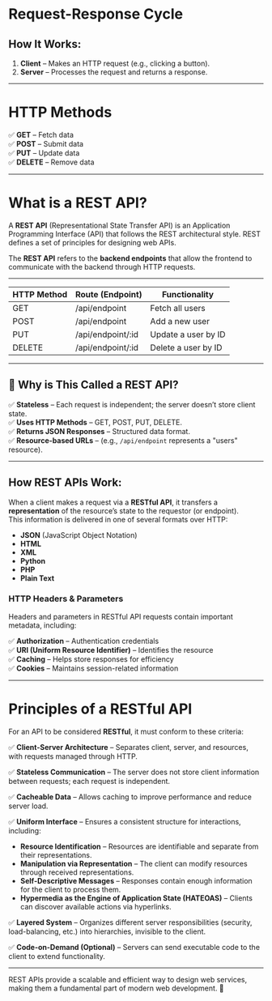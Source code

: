 # Request-Response Cycle

## How It Works:

1. **Client** – Makes an HTTP request (e.g., clicking a button).
2. **Server** – Processes the request and returns a response.

---

# HTTP Methods

✅ **GET** – Fetch data  
✅ **POST** – Submit data  
✅ **PUT** – Update data  
✅ **DELETE** – Remove data

---

# What is a REST API?

A **REST API** (Representational State Transfer API) is an Application Programming Interface (API) that follows the REST architectural style. REST defines a set of principles for designing web APIs.

The **REST API** refers to the **backend endpoints** that allow the frontend to communicate with the backend through HTTP requests.

---

| HTTP Method | Route (Endpoint)  | Functionality       |
| ----------- | ----------------- | ------------------- |
| GET         | /api/endpoint     | Fetch all users     |
| POST        | /api/endpoint     | Add a new user      |
| PUT         | /api/endpoint/:id | Update a user by ID |
| DELETE      | /api/endpoint/:id | Delete a user by ID |

---

## 🔹 Why is This Called a REST API?

✅ **Stateless** – Each request is independent; the server doesn’t store client state.  
✅ **Uses HTTP Methods** – GET, POST, PUT, DELETE.  
✅ **Returns JSON Responses** – Structured data format.  
✅ **Resource-based URLs** – (e.g., `/api/endpoint` represents a "users" resource).

---

## How REST APIs Work:

When a client makes a request via a **RESTful API**, it transfers a **representation** of the resource’s state to the requestor (or endpoint).  
This information is delivered in one of several formats over HTTP:

- **JSON** (JavaScript Object Notation)
- **HTML**
- **XML**
- **Python**
- **PHP**
- **Plain Text**

### HTTP Headers & Parameters

Headers and parameters in RESTful API requests contain important metadata, including:

✅ **Authorization** – Authentication credentials  
✅ **URI (Uniform Resource Identifier)** – Identifies the resource  
✅ **Caching** – Helps store responses for efficiency  
✅ **Cookies** – Maintains session-related information

---

# Principles of a RESTful API

For an API to be considered **RESTful**, it must conform to these criteria:

✅ **Client-Server Architecture** – Separates client, server, and resources, with requests managed through HTTP.

✅ **Stateless Communication** – The server does not store client information between requests; each request is independent.

✅ **Cacheable Data** – Allows caching to improve performance and reduce server load.

✅ **Uniform Interface** – Ensures a consistent structure for interactions, including:

- **Resource Identification** – Resources are identifiable and separate from their representations.
- **Manipulation via Representation** – The client can modify resources through received representations.
- **Self-Descriptive Messages** – Responses contain enough information for the client to process them.
- **Hypermedia as the Engine of Application State (HATEOAS)** – Clients can discover available actions via hyperlinks.

✅ **Layered System** – Organizes different server responsibilities (security, load-balancing, etc.) into hierarchies, invisible to the client.

✅ **Code-on-Demand (Optional)** – Servers can send executable code to the client to extend functionality.

---

REST APIs provide a scalable and efficient way to design web services, making them a fundamental part of modern web development. 🚀
